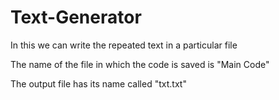 # Text-Generator
In this we can write the repeated text in a particular file

The name of the file in which the code is saved is "Main Code"

The output file has its name called "txt.txt"
